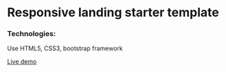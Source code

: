 # Responsive landing starter template

### Technologies:
Use HTML5, CSS3, bootstrap framework

[Live demo](https://rawgit.com/dipto0321/Build_Websites_Projects/master/Responsive%20Landing%20Page%20Demo1/index.html)
